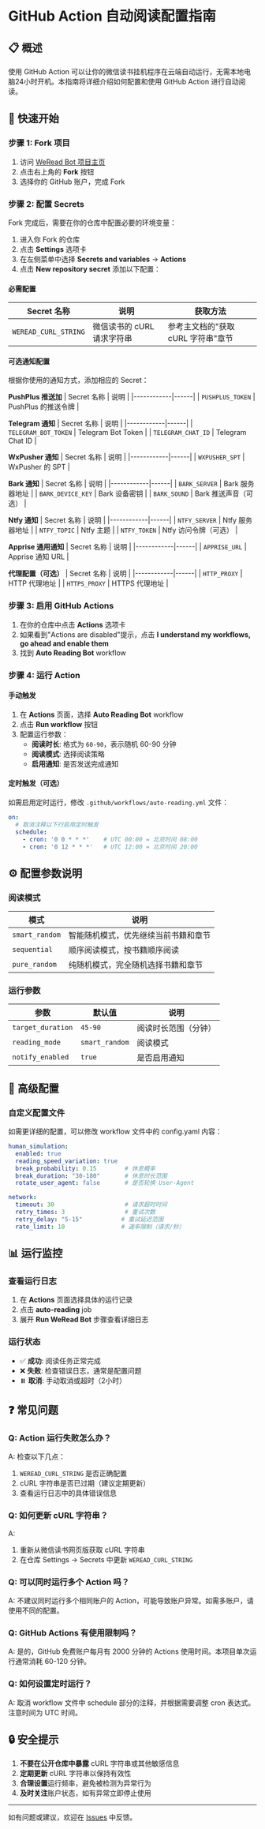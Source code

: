 # GitHub Action 自动阅读配置指南

## 📋 概述

使用 GitHub Action 可以让你的微信读书挂机程序在云端自动运行，无需本地电脑24小时开机。本指南将详细介绍如何配置和使用 GitHub Action 进行自动阅读。

## 🚀 快速开始

### 步骤 1: Fork 项目

1. 访问 [WeRead Bot 项目主页](https://github.com/your-username/weread-bot)
2. 点击右上角的 **Fork** 按钮
3. 选择你的 GitHub 账户，完成 Fork

### 步骤 2: 配置 Secrets

Fork 完成后，需要在你的仓库中配置必要的环境变量：

1. 进入你 Fork 的仓库
2. 点击 **Settings** 选项卡
3. 在左侧菜单中选择 **Secrets and variables** → **Actions**
4. 点击 **New repository secret** 添加以下配置：

#### 必需配置

| Secret 名称 | 说明 | 获取方法 |
|------------|------|----------|
| `WEREAD_CURL_STRING` | 微信读书的 cURL 请求字符串 | 参考主文档的"获取 cURL 字符串"章节 |

#### 可选通知配置

根据你使用的通知方式，添加相应的 Secret：

**PushPlus 推送加**
| Secret 名称 | 说明 |
|------------|------|
| `PUSHPLUS_TOKEN` | PushPlus 的推送令牌 |

**Telegram 通知**
| Secret 名称 | 说明 |
|------------|------|
| `TELEGRAM_BOT_TOKEN` | Telegram Bot Token |
| `TELEGRAM_CHAT_ID` | Telegram Chat ID |

**WxPusher 通知**
| Secret 名称 | 说明 |
|------------|------|
| `WXPUSHER_SPT` | WxPusher 的 SPT |

**Bark 通知**
| Secret 名称 | 说明 |
|------------|------|
| `BARK_SERVER` | Bark 服务器地址 |
| `BARK_DEVICE_KEY` | Bark 设备密钥 |
| `BARK_SOUND` | Bark 推送声音（可选） |

**Ntfy 通知**
| Secret 名称 | 说明 |
|------------|------|
| `NTFY_SERVER` | Ntfy 服务器地址 |
| `NTFY_TOPIC` | Ntfy 主题 |
| `NTFY_TOKEN` | Ntfy 访问令牌（可选） |

**Apprise 通用通知**
| Secret 名称 | 说明 |
|------------|------|
| `APPRISE_URL` | Apprise 通知 URL |

**代理配置（可选）**
| Secret 名称 | 说明 |
|------------|------|
| `HTTP_PROXY` | HTTP 代理地址 |
| `HTTPS_PROXY` | HTTPS 代理地址 |

### 步骤 3: 启用 GitHub Actions

1. 在你的仓库中点击 **Actions** 选项卡
2. 如果看到"Actions are disabled"提示，点击 **I understand my workflows, go ahead and enable them**
3. 找到 **Auto Reading Bot** workflow

### 步骤 4: 运行 Action

#### 手动触发

1. 在 **Actions** 页面，选择 **Auto Reading Bot** workflow
2. 点击 **Run workflow** 按钮
3. 配置运行参数：
   - **阅读时长**: 格式为 `60-90`，表示随机 60-90 分钟
   - **阅读模式**: 选择阅读策略
   - **启用通知**: 是否发送完成通知

#### 定时触发（可选）

如需启用定时运行，修改 `.github/workflows/auto-reading.yml` 文件：

```yaml
on:
  # 取消注释以下行启用定时触发
  schedule:
    - cron: '0 0 * * *'    # UTC 00:00 = 北京时间 08:00
    - cron: '0 12 * * *'   # UTC 12:00 = 北京时间 20:00
```

## ⚙️ 配置参数说明

### 阅读模式

| 模式 | 说明 |
|------|------|
| `smart_random` | 智能随机模式，优先继续当前书籍和章节 |
| `sequential` | 顺序阅读模式，按书籍顺序阅读 |
| `pure_random` | 纯随机模式，完全随机选择书籍和章节 |

### 运行参数

| 参数 | 默认值 | 说明 |
|------|--------|------|
| `target_duration` | `45-90` | 阅读时长范围（分钟） |
| `reading_mode` | `smart_random` | 阅读模式 |
| `notify_enabled` | `true` | 是否启用通知 |

## 🎯 高级配置

### 自定义配置文件

如需更详细的配置，可以修改 workflow 文件中的 config.yaml 内容：

```yaml
human_simulation:
  enabled: true
  reading_speed_variation: true
  break_probability: 0.15        # 休息概率
  break_duration: "30-180"       # 休息时长范围
  rotate_user_agent: false       # 是否轮换 User-Agent

network:
  timeout: 30                    # 请求超时时间
  retry_times: 3                 # 重试次数
  retry_delay: "5-15"           # 重试延迟范围
  rate_limit: 10                # 速率限制（请求/秒）
```

## 📊 运行监控

### 查看运行日志

1. 在 **Actions** 页面选择具体的运行记录
2. 点击 **auto-reading** job
3. 展开 **Run WeRead Bot** 步骤查看详细日志

### 运行状态

- ✅ **成功**: 阅读任务正常完成
- ❌ **失败**: 检查错误日志，通常是配置问题
- ⏸️ **取消**: 手动取消或超时（2小时）

## ❓ 常见问题

### Q: Action 运行失败怎么办？

A: 检查以下几点：
1. `WEREAD_CURL_STRING` 是否正确配置
2. cURL 字符串是否已过期（建议定期更新）
3. 查看运行日志中的具体错误信息

### Q: 如何更新 cURL 字符串？

A: 
1. 重新从微信读书网页版获取 cURL 字符串
2. 在仓库 Settings → Secrets 中更新 `WEREAD_CURL_STRING`

### Q: 可以同时运行多个 Action 吗？

A: 不建议同时运行多个相同账户的 Action，可能导致账户异常。如需多账户，请使用不同的配置。

### Q: GitHub Actions 有使用限制吗？

A: 是的，GitHub 免费账户每月有 2000 分钟的 Actions 使用时间。本项目单次运行通常消耗 60-120 分钟。

### Q: 如何设置定时运行？

A: 取消 workflow 文件中 schedule 部分的注释，并根据需要调整 cron 表达式。注意时间为 UTC 时间。

## 🔒 安全提示

1. **不要在公开仓库中暴露** cURL 字符串或其他敏感信息
2. **定期更新** cURL 字符串以保持有效性
3. **合理设置**运行频率，避免被检测为异常行为
4. **及时关注**账户状态，如有异常立即停止使用

---

如有问题或建议，欢迎在 [Issues](../../issues) 中反馈。
